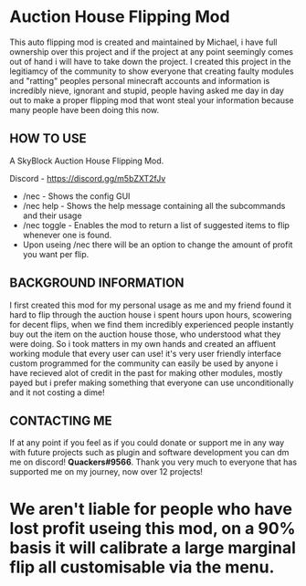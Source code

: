 # Auction House Flipping Mod
This auto flipping mod is created and maintained by Michael, i have full ownership over this project and if the project at any point seemingly comes out of hand i will have to take down the project. I created this project in the legitiamcy of the community to show everyone that creating faulty modules and "ratting" peoples personal minecraft accounts and information is incredibly nieve, ignorant and stupid, people having asked me day in day out to make a proper flipping mod that wont steal your information because many people have been doing this now. 

## HOW TO USE
A SkyBlock Auction House Flipping Mod.

Discord - https://discord.gg/m5bZXT2fJv

- /nec - Shows the config GUI
- /nec help - Shows the help message containing all the subcommands and their usage
- /nec toggle - Enables the mod to return a list of suggested items to flip whenever one is found.
- Upon useing /nec there will be an option to change the amount of profit you want per flip.

## BACKGROUND INFORMATION
I first created this mod for my personal usage as me and my friend found it hard to flip through the auction house i spent hours upon hours, scowering for decent flips, when we find them incredibly experienced people instantly buy out the item on the auction house those, who understood what they were doing. So i took matters in my own hands and created an affluent working module that every user can use! it's very user friendly interface custom programmed for the community can easily be used by anyone i have recieved alot of credit in the past for making other modules, mostly payed but i prefer making something that everyone can use unconditionally and it not costing a dime!

## CONTACTING ME
If at any point if you feel as if you could donate or support me in any way with future projects such as plugin and software development you can dm me on discord! **Quackers#9566**. Thank you very much to everyone that has supported me on my journey, now over 12 projects!

# **We aren't liable for people who have lost profit useing this mod, on a 90% basis it will calibrate a large marginal flip all customisable via the menu.**
